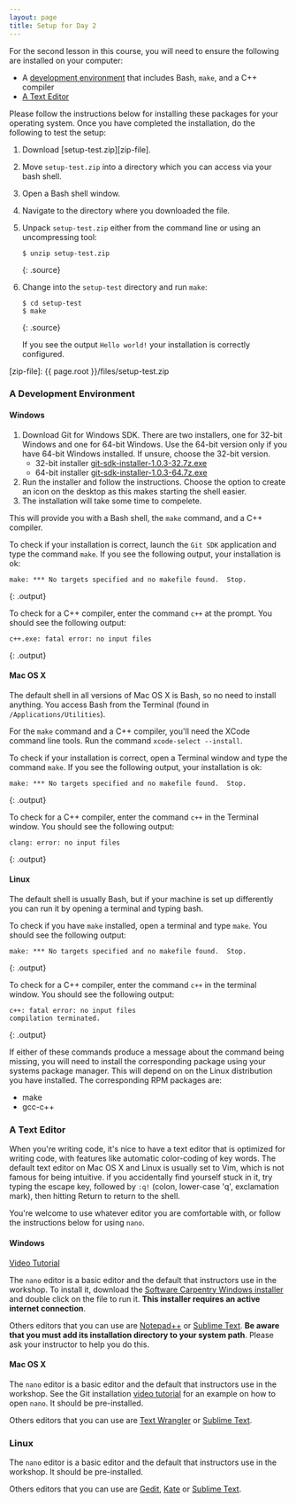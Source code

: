 ```yaml
---
layout: page
title: Setup for Day 2
---
```


For the second lesson in this course, you will need to ensure the following are installed on your computer:

* A [development environment](#a-development-environment) that includes Bash, `make`, and a C++ compiler
* [A Text Editor](#a-text-editor)

Please follow the instructions below for installing these packages for your operating system. Once you have completed the
installation, do the following to test the setup:

1. Download [setup-test.zip][zip-file].

2. Move `setup-test.zip` into a directory which you can access via your bash shell.

3. Open a Bash shell window.

4. Navigate to the directory where you downloaded the file.

5. Unpack `setup-test.zip` either from the command line or using an uncompressing tool:

   ~~~
   $ unzip setup-test.zip
   ~~~
   {: .source}

6. Change into the `setup-test` directory and run `make`:

   ~~~
   $ cd setup-test
   $ make
   ~~~
   {: .source}
   
   If you see the output `Hello world!` your installation is correctly configured.

[zip-file]: {{ page.root }}/files/setup-test.zip

### A Development Environment

#### Windows

1. Download Git for Windows SDK. There are two installers, one for 32-bit Windows and one for 64-bit Windows. Use the 64-bit version only if 
you have 64-bit Windows installed. If unsure, choose the 32-bit version.
	* 32-bit installer [git-sdk-installer-1.0.3-32.7z.exe](https://github.com/git-for-windows/build-extra/releases/download/git-sdk-1.0.3/git-sdk-installer-1.0.3-32.7z.exe)
	* 64-bit installer [git-sdk-installer-1.0.3-64.7z.exe](https://github.com/git-for-windows/build-extra/releases/download/git-sdk-1.0.3/git-sdk-installer-1.0.3-64.7z.exe)
2. Run the installer and follow the instructions. Choose the option to create an icon on the desktop as this makes starting the shell easier.
3. The installation will take some time to compelete.

This will provide you with a Bash shell, the `make` command, and a C++ compiler.

To check if your installation is correct, launch the `Git SDK` application and type the command `make`.
If you see the following output, your installation is ok:

~~~
make: *** No targets specified and no makefile found.  Stop.
~~~
{: .output}

To check for a C++ compiler, enter the command `c++` at the prompt. You should see
the following output:

~~~
c++.exe: fatal error: no input files
~~~
{: .output}

#### Mac OS X

The default shell in all versions of Mac OS X is Bash, so no need to install anything. 
You access Bash from the Terminal (found in `/Applications/Utilities`). 

For the `make` command and a C++ compiler, you'll need the XCode command line tools. Run the
command `xcode-select --install`. 

To check if your installation is correct, open a Terminal window and type the command `make`.
If you see the following output, your installation is ok:

~~~
make: *** No targets specified and no makefile found.  Stop.
~~~
{: .output}

To check for a C++ compiler, enter the command `c++` in the Terminal window. You should see
the following output:

~~~
clang: error: no input files
~~~
{: .output}

#### Linux

The default shell is usually Bash, but if your machine is set up differently you can run it 
by opening a terminal and typing bash.

To check if you have `make` installed, open a terminal and type `make`. You should see the following
output:

~~~
make: *** No targets specified and no makefile found.  Stop.
~~~
{: .output}

To check for a C++ compiler, enter the command `c++` in the terminal window. You should see
the following output:

~~~
c++: fatal error: no input files
compilation terminated.
~~~
{: .output}

If either of these commands produce a message about the command being missing, you will need to
install the corresponding package using your systems package manager. This will depend on
on the Linux distribution you have installed. The corresponding RPM packages are:

* make
* gcc-c++

### A Text Editor

When you're writing code, it's nice to have a text editor that is optimized for writing code, with features like 
automatic color-coding of key words. The default text editor on Mac OS X and Linux is usually set to Vim, 
which is not famous for being intuitive. if you accidentally find yourself stuck in it, try typing the escape key, 
followed by `:q!` (colon, lower-case 'q', exclamation mark), then hitting Return to return to the shell.

You're welcome to use whatever editor you are comfortable with, or follow the instructions below for using `nano`.

#### Windows

[Video Tutorial](https://www.youtube.com/watch?v=9LQhwETCdwY)

The `nano` editor is a basic editor and the default that instructors use in the workshop. 
To install it, download the 
[Software Carpentry Windows installer](https://github.com/swcarpentry/windows-installer/releases/download/v0.3/SWCarpentryInstaller.exe) 
and double click on the 
file to run it. **This installer requires an active internet connection**.

Others editors that you can use are [Notepad++](http://notepad-plus-plus.org/) or 
[Sublime Text](http://www.sublimetext.com/). **Be aware that you must add 
its installation directory to your system path**. Please ask your instructor to help you do this.

#### Mac OS X

The `nano` editor is a basic editor and the default that instructors use in the workshop.  See the 
Git installation [video tutorial](https://www.youtube.com/watch?v=9LQhwETCdwY) for an example on 
how to open `nano`. It should be pre-installed.

Others editors that you can use are [Text Wrangler](http://www.barebones.com/products/textwrangler/) or 
[Sublime Text](http://www.sublimetext.com/).

### Linux

The `nano` editor is a basic editor and the default that instructors use in the workshop. It should be pre-installed.

Others editors that you can use are [Gedit](https://wiki.gnome.org/Apps/Gedit), [Kate](http://kate-editor.org/) or 
[Sublime Text](http://www.sublimetext.com/).
